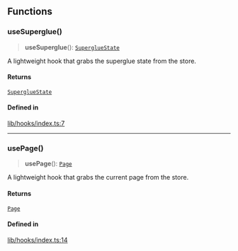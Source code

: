 ## Functions

<a id="usesuperglue" name="usesuperglue"></a>

### useSuperglue()

> **useSuperglue**(): [`SuperglueState`](types.md#supergluestate)

A lightweight hook that grabs the superglue state from the store.

#### Returns

[`SuperglueState`](types.md#supergluestate)

#### Defined in

[lib/hooks/index.ts:7](https://github.com/thoughtbot/superglue/blob/a9e7ccc5bb692a6252667269b22576a099431ece/superglue/lib/hooks/index.ts#L7)

***

<a id="usepage" name="usepage"></a>

### usePage()

> **usePage**(): [`Page`](types.md#page-1)

A lightweight hook that grabs the current page from the store.

#### Returns

[`Page`](types.md#page-1)

#### Defined in

[lib/hooks/index.ts:14](https://github.com/thoughtbot/superglue/blob/a9e7ccc5bb692a6252667269b22576a099431ece/superglue/lib/hooks/index.ts#L14)
